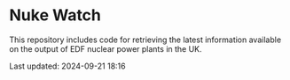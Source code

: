 # Nuke Watch

This repository includes code for retrieving the latest information available on the output of EDF nuclear power plants in the UK.

Last updated: 2024-09-21 18:16